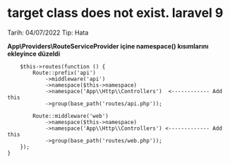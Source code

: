 # target class does not exist. laravel 9

Tarih: 04/07/2022
Tip: Hata

**App\Providers\RouteServiceProvider içine namespace() kısımlarını ekleyince düzeldi**

```
    $this->routes(function () {
        Route::prefix('api')
            ->middleware('api')
            ->namespace($this->namespace)
            ->namespace('App\\Http\\Controllers')  <------------ Add this
            ->group(base_path('routes/api.php'));

        Route::middleware('web')
            ->namespace($this->namespace)
            ->namespace('App\\Http\\Controllers') <------------- Add this
            ->group(base_path('routes/web.php'));
    });
}

```